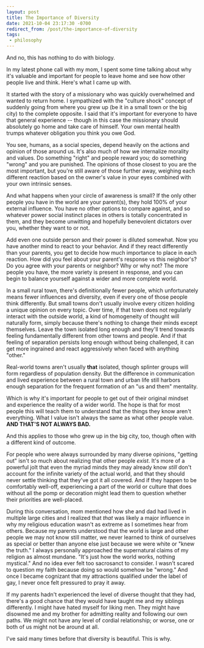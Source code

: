 ```yaml
---
layout: post
title: The Importance of Diversity
date: 2021-10-04 23:17:30 -0700
redirect_from: /post/the-importance-of-diversity
tags:
 - philosophy
---
```


And no, this has nothing to do with biology.

In my latest phone call with my mom, I spent some time talking about why it's valuable and important for people to leave home and see how other people live and think. Here's what I came up with.

It started with the story of a missionary who was quickly overwhelmed and wanted to return home. I sympathized with the "culture shock" concept of suddenly going from where you grew up (be it in a small town or the big city) to the complete opposite. I said that it's important for everyone to have that general experience -- though in this case the missionary should absolutely go home and take care of himself. Your own mental health trumps whatever obligation you think you owe God.

You see, humans, as a social species, depend heavily on the actions and opinion of those around us. It's also much of how we internalize morality and values. Do something "right" and people reward you; do something "wrong" and you are punished. The opinions of those closest to you are the most important, but you're still aware of those further away, weighing each different reaction based on the owner's value in your eyes combined with your own intrinsic senses.

And what happens when your circle of awareness is small? If the only other people you have in the world are your parent(s), they hold 100% of your external influence. You have no other options to compare against, and so whatever power social instinct places in others is totally concentrated in them, and they become unwitting and hopefully benevolent dictators over you, whether they want to or not.

Add even one outside person and their power is diluted somewhat. Now you have another mind to react to your behavior. And if they react differently than your parents, you get to decide how much importance to place in each reaction. How did you feel about your parent's response vs this neighbor's? Do you agree with your parents or neighbor? Why or why not? The more people you have, the more variety is present in response, and you can begin to balance yourself against a wider and more complete world.

In a small rural town, there's definitionally fewer people, which unfortunately means fewer influences and diversity, even if every one of those people think differently. But small towns don't usually involve every citizen holding a unique opinion on every topic. Over time, if that town does not regularly interact with the outside world, a kind of homogeneity of thought will naturally form, simply because there's nothing to change their minds except themselves. Leave the town isolated long enough and they'll trend towards feeling fundamentally different from other towns and people. And if that feeling of separation persists long enough without being challenged, it can get more ingrained and react aggressively when faced with anything "other."

Real-world towns aren't usually **that** isolated, though splinter groups will form regardless of population density. But the difference in communication and lived experience between a rural town and urban life still harbors enough separation for the frequent formation of an "us and them" mentality.

Which is why it's important for people to get out of their original mindset and experience the reality of a wider world. The hope is that for most people this will teach them to understand that the things they know aren't everything. What I value isn't always the same as what other people value. **AND THAT'S NOT ALWAYS BAD.**

And this applies to those who grew up in the big city, too, though often with a different kind of outcome.

For people who were always surrounded by many diverse opinions, "getting out" isn't so much about realizing that other people *exist*. It's more of a powerful jolt that even the myriad minds they may already know *still* don't account for the infinite variety of the actual world, and that they should never settle thinking that they've got it all covered. And if they happen to be comfortably well-off, experiencing a part of the world or culture that does without all the pomp or decoration might lead them to question whether their priorities are well-placed.

During this conversation, mom mentioned how she and dad had lived in multiple large cities and I realized that *that* was likely a major influence in why my religious education wasn't as extreme as I sometimes hear from others. Because my parents understood that the world is large and other people we may not know still matter, we never learned to think of ourselves as special or better than anyone else just because we were white or "knew the truth." I always personally approached the supernatural claims of my religion as almost mundane. "It's just how the world works, nothing mystical." And no idea ever felt too sacrosanct to consider. I wasn't scared to question my faith because doing so would somehow be "wrong." And once I became cognizant that my attractions qualified under the label of gay, I never once felt pressured to pray it away.

If my parents hadn't experienced the level of diverse thought that they had, there's a good chance that they would have taught me and my siblings differently. I might have hated myself for liking men. They might have disowned me and my brother for admitting reality and following our own paths. We might not have any level of cordial relationship; or worse, one or both of us might not be around at all.

I've said many times before that diversity is beautiful. This is why.
